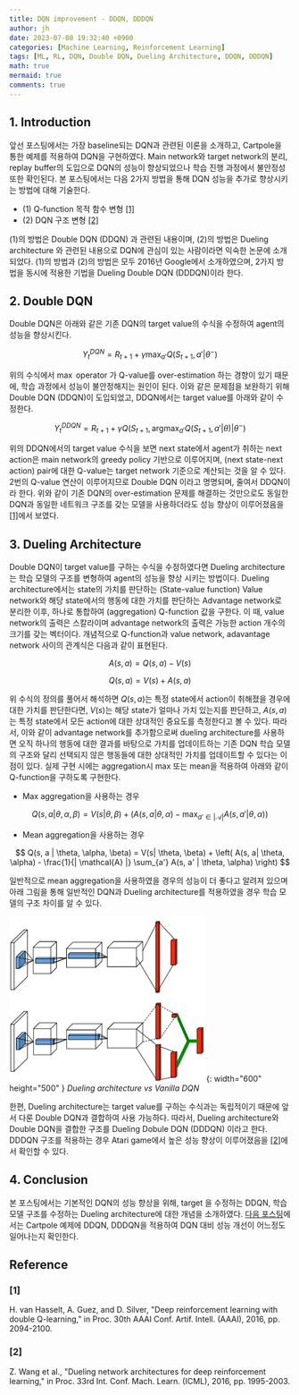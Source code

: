 ```yaml
---
title: DQN improvement - DDQN, DDDQN
author: jh
date: 2023-07-08 19:32:40 +0900
categories: [Machine Learning, Reinforcement Learning]
tags: [ML, RL, DQN, Double DQN, Dueling Architecture, DDQN, DDDQN]
math: true
mermaid: true
comments: true
---
```


## 1. Introduction

앞선 포스팅에서는 가장 baseline되는 DQN과 관련된 이론을 소개하고, Cartpole을 통한 예제를 적용하여 DQN을 구현하였다. 
Main network와 target network의 분리, replay buffer의 도입으로 DQN의 성능이 향상되었으나 학습 진행 과정에서 불안정성 또한 확인된다. 
본 포스팅에서는 다음 2가지 방법을 통해 DQN 성능을 추가로 향상시키는 방법에 대해 기술한다. 

 - (1) Q-function 목적 함수 변형 [[1]](#1)
 - (2) DQN 구조 변형 [[2]](#2)

(1)의 방법은 Double DQN (DDQN) 과 관련된 내용이며, (2)의 방법은 Dueling architecture 와 관련된 내용으로 DQN에 관심이 있는 사람이라면 익숙한 논문에 소개되었다. 
(1)의 방법과 (2)의 방법은 모두 2016년 Google에서 소개하였으며, 2가지 방법을 동시에 적용한 기법을 Dueling Double DQN (DDDQN)이라 한다. 


## 2. Double DQN

Double DQN은 아래와 같은 기존 DQN의 target value의 수식을 수정하여 agent의 성능을 향상시킨다.  

$$
Y_{t}^{DQN} = R_{t+1} + \gamma \max_{a'}Q \left( S_{t+1}, a' | \theta^{-} \right) 
$$

위의 수식에서 $\max$ operator 가 Q-value를 over-estimation 하는 경향이 있기 때문에, 학습 과정에서 성능이 불안정해지는 원인이 된다. 
이와 같은 문제점을 보완하기 위해 Double DQN (DDQN)이 도입되었고, DDQN에서는 target value를 아래와 같이 수정한다. 

$$
Y_{t}^{DDQN} = R_{t+1} + \gamma Q \left( S_{t+1}, \text{arg}\max_{a'} Q ( S_{t+1}, a'| \theta) | \theta^{-} \right) 
$$

위의 DDQN에서의 target value 수식을 보면 next state에서 agent가 취하는 next action은 main network의 greedy policy 기반으로 이루어지며, (next state-next action) pair에 대한 Q-value는 target network 기준으로 계산되는 것을 알 수 있다. 
2번의 Q-value 연산이 이루어지므로 Double DQN 이라고 명명되며, 줄여서 DDQN이라 한다. 
위와 같이 기존 DQN의 over-estimation 문제를 해결하는 것만으로도 동일한 DQN과 동일한 네트워크 구조를 갖는 모델을 사용하더라도 성능 향상이 이루어졌음을 [[1]](#1)에서 보였다.   


## 3. Dueling Architecture 

Double DQN이 target value를 구하는 수식을 수정하였다면 Dueling architecture는 학습 모델의 구조를 변형하여 agent의 성능을 향상 시키는 방법이다. 
Dueling architecture에서는 state의 가치를 판단하는 (State-value function) Value network와 해당 state에서의 행동에 대한 가치를 판단하는 Advantage network로 분리한 이후, 하나로 통합하여 (aggregation) Q-function 값을 구한다. 
이 때, value network의 출력은 스칼라이며 advantage network의 출력은 가능한 action 개수의 크기를 갖는 벡터이다. 
개념적으로 Q-function과 value network, adavantage network 사이의 관계식은 다음과 같이 표현된다. 

$$
    A(s, a) = Q(s, a) - V(s) 
$$

$$
    Q(s, a) = V(s) + A(s, a)
$$

위 수식의 정의를 풀어서 해석하면 $Q(s, a)$는 특정 state에서 action이 취해졌을 경우에 대한 가치를 판단한다면, $V(s)$는 해당 state가 얼마나 가치 있는지를 판단하고, $A(s, a)$는 특정 state에서 모든 action에 대한 상대적인 중요도를 측정한다고 볼 수 있다. 
따라서, 이와 같이 advantage network를 추가함으로써 dueling architecture를 사용하면 오직 하나의 행동에 대한 결과를 바탕으로 가치를 업데이트하는 기존 DQN 학습 모델의 구조와 달리 선택되지 않은 행동들에 대한 상대적인 가치를 업데이트할 수 있다는 이점이 있다. 
실제 구현 시에는 aggregation시 max 또는 mean을 적용하여 아래와 같이 Q-function을 구하도록 구현한다. 

 - Max aggregation을 사용하는 경우 

$$
    Q(s, a | \theta, \alpha, \beta) = V(s| \theta, \beta) + \left( A(s, a| \theta, \alpha) - \max_{a' \in |\mathcal{A}|} A(s, a' | \theta, \alpha) \right)
$$


 - Mean aggregation을 사용하는 경우 


$$
    Q(s, a | \theta, \alpha, \beta) = V(s| \theta, \beta) + \left( A(s, a| \theta, \alpha) - \frac{1}{| \mathcal{A} |} \sum_{a'} A(s, a' | \theta, \alpha) \right)
$$


일반적으로 mean aggregation을 사용하였을 경우의 성능이 더 좋다고 알려져 있으며 아래 그림을 통해 일반적인 DQN과 Dueling architecture를 적용하였을 경우 학습 모델의 구조 차이를 알 수 있다. 

![dddqn-concept](/assets/img/posts/dqn_improvement/dueling_architecture.png){: width="600" height="500" }
_Dueling architecture vs Vanilla DQN_

한편, Dueling architecture는 target value를 구하는 수식과는 독립적이기 때문에 앞서 다룬 Double DQN과 결합하여 사용 가능하다. 
따라서, Dueling architecture와 Double DQN을 결합한 구조를 Dueling Dobule DQN (DDDQN) 이라고 한다. 
DDDQN 구조를 적용하는 경우 Atari game에서 높은 성능 향상이 이루어졌음을 [[2]](#2)에서 확인할 수 있다. 


## 4. Conclusion 
본 포스팅에서는 기본적인 DQN의 성능 향상을 위해, target 을 수정하는 DDQN, 학습 모델 구조를 수정하는 Dueling architecture에 대한 개념을 소개하였다. 
[다음 포스팅](https://friendlyvillain.github.io/posts/ddqn-dddqn-example/)에서는 Cartpole 예제에 DDQN, DDDQN을 적용하여 DQN 대비 성능 개선이 어느정도 일어나는지 확인한다. 


## Reference
### [1] 
H. van Hasselt, A. Guez, and D. Silver, "Deep reinforcement learning with double Q-learning," in Proc. 30th AAAI Conf. Artif. Intell. (AAAI), 2016, pp. 2094-2100.

### [2] 
Z. Wang et al., "Dueling network architectures for deep reinforcement learning," in Proc. 33rd Int. Conf. Mach. Learn. (ICML), 2016, pp. 1995-2003.